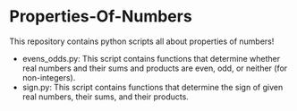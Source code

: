 # Properties-Of-Numbers

This repository contains python scripts all about properties of numbers!
  + evens_odds.py: This script contains functions that determine whether real numbers and their sums and products are even, odd, or neither (for non-integers).
  + sign.py: This script contains functions that determine the sign of given real numbers, their sums, and their products. 
